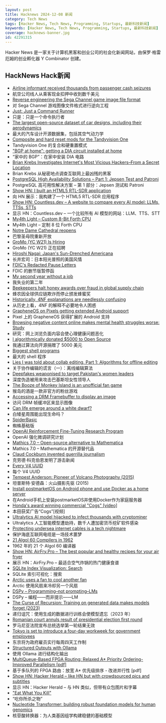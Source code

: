 ```yaml
---
layout: post
title: Hacknews 2024-12-08 新闻
category: Tech News
tags: [Hacker News, Tech News, Programming, Startups, 最新科技新闻]
keywords: [Hacker News, Tech News, Programming, Startups, 最新科技新闻]
coverage: hacknews-banner.jpg
id: 42291315
---
```


Hacker News 是一家关于计算机黑客和创业公司的社会化新闻网站，由保罗·格雷厄姆的创业孵化器 Y Combinator 创建。

## HackNews Hack新闻

- [Airline informant received thousands from passenger cash seizures](https://www.atlantanewsfirst.com/2024/12/03/airline-informant-received-thousands-passenger-cash-seizures/)
- 航空公司线人从乘客现金扣押中收到数千美元
- [Reverse engineering the Sega Channel game image file format](https://www.infochunk.com/schannel/index.html)
- 对 Sega Channel 游戏图像文件格式进行逆向工程
- [Just: Just a Command Runner](https://just.systems/)
- 只是：只是一个命令执行者
- [The largest open-source dataset of car designs, including their aerodynamics](https://news.mit.edu/2024/design-future-car-with-8000-design-options-1205)
- 最大的汽车设计开源数据集，包括其空气动力学
- [Composite and hard reset mods for the Tandyvision One](http://oldvcr.blogspot.com/2024/12/composite-and-hard-reset-mods-for.html)
- Tandyvision One 的复合和硬重置模式
- ["BGP at home": getting a DIA circuit installed at home](https://aaka.sh/posts/20230129-bgp-at-home.html)
- “家中的 BGP”：在家中安装 DIA 电路
- [Brian Krebs Investigates Internet's Most Vicious Hackers–From a Secret Location](https://www.wsj.com/tech/cybersecurity/hacking-brian-krebs-snowflake-waifu-49b87fce)
- Brian Krebs 从秘密地点调查互联网上最凶残的黑客
- [PostgreSQL High Availability Solutions – Part 1: Jepsen Test and Patroni](https://www.binwang.me/2024-12-02-PostgreSQL-High-Availability-Solutions-Part-1.html)
- PostgreSQL 高可用性解决方案 – 第 1 部分：Jepsen 测试和 Patroni
- [Show HN: I built an HTML5 RTL-SDR application](https://radio.ea1iti.es/)
- 向 HN 展示：我构建了一个 HTML5 RTL-SDR 应用程序
- [Show HN: Countless.dev – A website to compare every AI model: LLMs, TTSs, STTs](https://countless.dev/)
- 显示 HN：Countless.dev – 一个比较所有 AI 模型的网站：LLM、TTS、STT
- [My4th Light – Custom 8-Bit Forth CPU](http://mynor.org/my4th_xs.htm)
- My4th Light – 定制 8 位 Forth CPU
- [Notre Dame Cathedral reopens](https://apnews.com/article/notre-dame-paris-latest-e50813cf016f08607c20ab115bc4b153)
- 巴黎圣母院重新开放
- [GroMo (YC W21) Is Hiring](https://www.ycombinator.com/companies/gromo/jobs/pZHrmBK-senior-executive-finance)
- GroMo (YC W21) 正在招聘
- [Hiroshi Nagai: Japan's Sun-Drenched Americana](https://www.tokyocowboy.co/articles/uy1r8j003qdvb4ozr4qgplhd3yujyn)
- 长井宏司：日本阳光普照的美国风情
- [FDIC's Redacted Pause Letters](https://downloads.ctfassets.net/c5bd0wqjc7v0/6y0GZ2y2LzOZi1gUnCTtxh/55bf6ae9665ca12b9fe7bdfb3ebe746b/-26-1-_Exhibit_A_-_Redacted_Pause_Letters.pdf)
- FDIC 的删节版暂停函
- [My second year without a job](https://shilin.ca/my-second-year-without-job/)
- 我失业的第二年
- [Beekeepers halt honey awards over fraud in global supply chain](https://www.theguardian.com/business/2024/nov/30/beekeepers-halt-honey-awards)
- 蜂农因全球供应链欺诈而停止颁发蜂蜜奖
- [Historically, 4NF explanations are needlessly confusing](https://minimalmodeling.substack.com/p/historically-4nf-explanations-are)
- 从历史上看，4NF 的解释不必要地令人困惑
- [GrapheneOS on Pixels getting extended Android support](https://grapheneos.social/@GrapheneOS/113603951027289464)
- Pixel 上的 GrapheneOS 获得扩展的 Android 支持
- [Browsing negative content online makes mental health struggles worse: Study](https://news.mit.edu/2024/study-browsing-negative-content-online-makes-mental-health-struggles-worse-1205)
- 研究：网上浏览负面内容会使心理健康问题恶化
- [I algorithmically donated $5000 to Open Source](https://kvinogradov.com/algo-sponsors/)
- 我通过算法向开源捐赠了 5000 美元
- [Biggest shell programs](https://github.com/oils-for-unix/oils/wiki/The-Biggest-Shell-Programs-in-the-World)
- 最大的 shell 程序
- [Lies I was told about collab editing, Part 1: Algorithms for offline editing](https://www.moment.dev/blog/lies-i-was-told-pt-1)
- 关于协作编辑的谎言（一）：离线编辑算法
- [Deepfakes weaponised to target Pakistan's women leaders](https://www.france24.com/en/live-news/20241203-deepfakes-weaponised-to-target-pakistan-s-women-leaders)
- 深度伪造被用来攻击巴基斯坦女性领导人
- [The Booze of Monkey Island is an unofficial fan game](https://bean-adventure-agency.itch.io/the-booze-of-monkey-island)
- 猴岛的酒是一款非官方的粉丝游戏
- [Accessing a DRM Framebuffer to display an image](https://embear.ch/blog/drm-framebuffer)
- 访问 DRM 帧缓冲区来显示图像
- [Can life emerge around a white dwarf?](https://www.centauri-dreams.org/2024/12/06/can-life-emerge-around-a-white-dwarf/)
- 白矮星周围能出现生命吗？
- [SpiderBasic](https://www.spiderbasic.com/)
- 蜘蛛基础版
- [OpenAI Reinforcement Fine-Tuning Research Program](https://openai.com/form/rft-research-program/)
- OpenAI 强化微调研究计划
- [Mathics 7.0 – Open-source alternative to Mathematica](https://github.com/Mathics3/mathics-core/releases/tag/7.0.0)
- Mathics 7.0 – Mathematica 的开源替代品
- [Claud Cockburn invented guerrilla journalism](https://jacobin.com/2024/12/claud-cockburn-guerrilla-journalism-left/)
- 克劳德·科克伯恩发明了游击新闻
- [Every V4 UUID](https://everyuuid.com/)
- 每个 V4 UUID
- [Tempest Anderson: Pioneer of Volcano Photography (2015)](https://publicdomainreview.org/essay/tempest-anderson-pioneer-of-volcano-photography/)
- 坦普斯特·安德森：火山摄影先驱 (2015)
- [Install postmarketOS on Android phone and use Docker as a home server](https://crackoverflow.com/docs/system_administration/containerization/install-docker-natively-on-android-phone-and-use-it-as-a-home-server/)
- 在Android手机上安装postmarketOS并使用Docker作为家庭服务器
- [Honda's award winning commercial "Cogs" [video]](https://www.youtube.com/watch?v=OT-As8zdorY)
- 本田获奖广告“Cogs”[视频]
- [Ultralytics AI model hijacked to infect thousands with cryptominer](https://www.bleepingcomputer.com/news/security/ultralytics-ai-model-hijacked-to-infect-thousands-with-cryptominer/)
- Ultralytics 人工智能模型遭劫持，数千人遭加密货币挖矿软件感染
- [Protecting undersea internet cables is a tech nightmare](https://spectrum.ieee.org/undersea-internet-cables-protection-tech)
- 保护海底互联网电缆是一场技术噩梦
- [21 Algol 60 Compilers in 1962](https://shape-of-code.com/2024/12/01/21-algol-60-compilers-in-1962/)
- 1962 年的 21 个 Algol 60 编译器
- [Show HN: AirFry.Pro – The best popular and healthy recipes for your air fryer](https://airfry.pro)
- 展示 HN：AirFry.Pro – 最适合空气炸锅的热门健康食谱
- [SQLite Index Visualization: Search](https://mrsuh.com/articles/2024/sqlite-index-visualization-search/)
- SQLite 索引可视化：搜索
- [Arctic uses a fan to cool another fan](https://www.tomshardware.com/pc-components/case-fans/arctic-uses-a-fan-to-cool-another-fan-s12038-4k-120mm-fan-adds-an-extra-fan-in-its-center-to-cool-its-central-shaft)
- Arctic 使用风扇来冷却另一个风扇
- [DSPy – Programming–not prompting–LMs](https://dspy.ai/)
- DSPy – 编程——而非提示——LM
- [The Curse of Recursion: Training on generated data makes models forget (2023)](https://arxiv.org/abs/2305.17493)
- 递归诅咒：使用生成的数据进行训练会使模型遗忘（2023 年）
- [Romanian court annuls result of presidential election first round](https://www.bbc.com/news/articles/cn4x2epppego)
- 罗马尼亚法院宣布总统选举第一轮结果无效
- [Tokyo is set to introduce a four-day workweek for government employees](https://www.cnn.com/2024/12/06/asia/tokyo-government-4-day-workweek-intl-hnk/index.html)
- 东京将为政府雇员实行每周四天工作制
- [Structured Outputs with Ollama](https://ollama.com/blog/structured-outputs)
- 使用 Ollama 进行结构化输出
- [MultiQueue-Based FPGA Routing: Relaxed A* Priority Ordering-Improved Parallelism [pdf]](https://www.eecg.utoronto.ca/~mcj/papers/2024.mqrouter.fpt.pdf)
- 基于多队列的 FPGA 路由：放宽 A* 优先级排序 - 改进并行性 [pdf]
- [Show HN: Hacker Herald – like HN but with crowdsourced pics and subtitles](https://hackerherald.com/)
- 显示 HN：Hacker Herald – 与 HN 类似，但带有众包图片和字幕
- ["Eat What You Kill"](https://www.propublica.org/article/thomas-weiner-montana-st-peters-hospital-oncology)
- “吃你所杀之物”
- [Nucleotide Transformer: building robust foundation models for human genomics](https://www.nature.com/articles/s41592-024-02523-z)
- 核苷酸转换器：为人类基因组学构建稳健的基础模型

